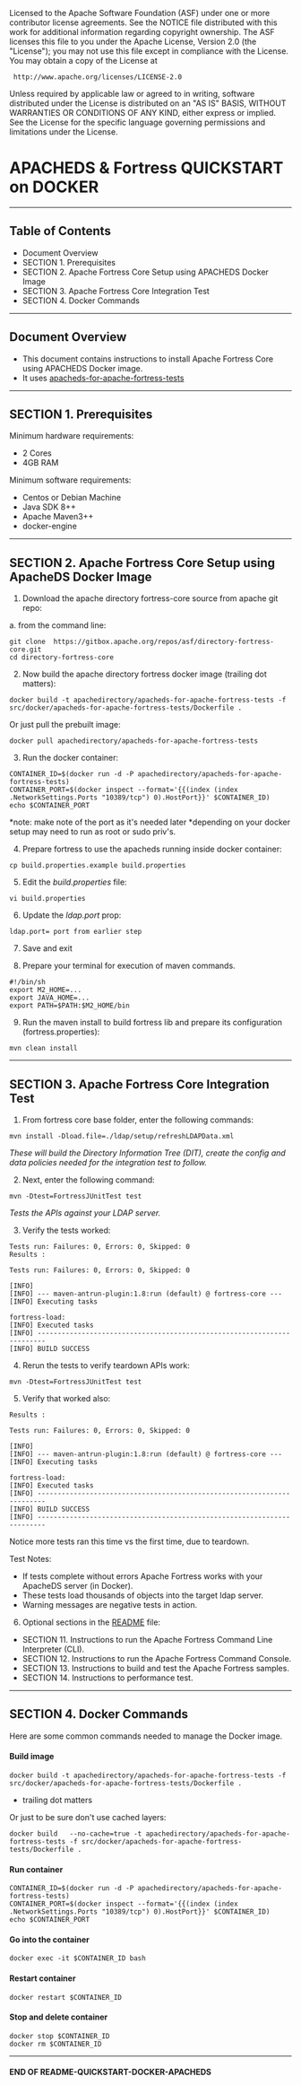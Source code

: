 
   Licensed to the Apache Software Foundation (ASF) under one
   or more contributor license agreements.  See the NOTICE file
   distributed with this work for additional information
   regarding copyright ownership.  The ASF licenses this file
   to you under the Apache License, Version 2.0 (the
   "License"); you may not use this file except in compliance
   with the License.  You may obtain a copy of the License at

     http://www.apache.org/licenses/LICENSE-2.0

   Unless required by applicable law or agreed to in writing,
   software distributed under the License is distributed on an
   "AS IS" BASIS, WITHOUT WARRANTIES OR CONDITIONS OF ANY
   KIND, either express or implied.  See the License for the
   specific language governing permissions and limitations
   under the License.

# APACHEDS & Fortress QUICKSTART on DOCKER

-------------------------------------------------------------------------------
## Table of Contents

 * Document Overview
 * SECTION 1. Prerequisites
 * SECTION 2. Apache Fortress Core Setup using APACHEDS Docker Image
 * SECTION 3. Apache Fortress Core Integration Test
 * SECTION 4. Docker Commands
___________________________________________________________________________________
## Document Overview

 * This document contains instructions to install Apache Fortress Core using APACHEDS Docker image.
 * It uses [apacheds-for-apache-fortress-tests](src/docker/apacheds-for-apache-fortress-tests/Dockerfile)

-------------------------------------------------------------------------------
## SECTION 1. Prerequisites

Minimum hardware requirements:
 * 2 Cores
 * 4GB RAM

Minimum software requirements:
 * Centos or Debian Machine
 * Java SDK 8++
 * Apache Maven3++
 * docker-engine

___________________________________________________________________________________
## SECTION 2. Apache Fortress Core Setup using ApacheDS Docker Image

1. Download the apache directory fortress-core source from apache git repo:

 a. from the command line:
 ```
 git clone  https://gitbox.apache.org/repos/asf/directory-fortress-core.git
 cd directory-fortress-core
 ```

2. Now build the apache directory fortress docker image (trailing dot matters):

 ```
 docker build -t apachedirectory/apacheds-for-apache-fortress-tests -f src/docker/apacheds-for-apache-fortress-tests/Dockerfile .
 ```

 Or just pull the prebuilt image:

 ```
 docker pull apachedirectory/apacheds-for-apache-fortress-tests
 ```

3. Run the docker container:

 ```
 CONTAINER_ID=$(docker run -d -P apachedirectory/apacheds-for-apache-fortress-tests)
 CONTAINER_PORT=$(docker inspect --format='{{(index (index .NetworkSettings.Ports "10389/tcp") 0).HostPort}}' $CONTAINER_ID)
 echo $CONTAINER_PORT
 ```

 *note: make note of the port as it's needed later
 *depending on your docker setup may need to run as root or sudo priv's.

4. Prepare fortress to use the apacheds running inside docker container:

 ```
 cp build.properties.example build.properties
 ```

5. Edit the *build.properties* file:

 ```
 vi build.properties
 ```

6. Update the *ldap.port* prop:

 ```
 ldap.port= port from earlier step
 ```

7. Save and exit

8. Prepare your terminal for execution of maven commands.

 ```
 #!/bin/sh
 export M2_HOME=...
 export JAVA_HOME=...
 export PATH=$PATH:$M2_HOME/bin
 ```

9. Run the maven install to build fortress lib and prepare its configuration (fortress.properties):

 ```
 mvn clean install
 ```

___________________________________________________________________________________
## SECTION 3. Apache Fortress Core Integration Test

1. From fortress core base folder, enter the following commands:

 ```
 mvn install -Dload.file=./ldap/setup/refreshLDAPData.xml
 ```

 *These will build the Directory Information Tree (DIT), create the config and data policies needed for the integration test to follow.*

2. Next, enter the following command:

 ```
 mvn -Dtest=FortressJUnitTest test
 ```

 *Tests the APIs against your LDAP server.*

3. Verify the tests worked:

 ```
 Tests run: Failures: 0, Errors: 0, Skipped: 0
 Results :

 Tests run: Failures: 0, Errors: 0, Skipped: 0

 [INFO]
 [INFO] --- maven-antrun-plugin:1.8:run (default) @ fortress-core ---
 [INFO] Executing tasks

 fortress-load:
 [INFO] Executed tasks
 [INFO] ------------------------------------------------------------------------
 [INFO] BUILD SUCCESS
 ```

4. Rerun the tests to verify teardown APIs work:

 ```
 mvn -Dtest=FortressJUnitTest test
 ```

5. Verify that worked also:

 ```
 Results :

 Tests run: Failures: 0, Errors: 0, Skipped: 0

 [INFO]
 [INFO] --- maven-antrun-plugin:1.8:run (default) @ fortress-core ---
 [INFO] Executing tasks

 fortress-load:
 [INFO] Executed tasks
 [INFO] ------------------------------------------------------------------------
 [INFO] BUILD SUCCESS
 [INFO] ------------------------------------------------------------------------
 ```
 Notice more tests ran this time vs the first time, due to teardown.

 Test Notes:
  * If tests complete without errors Apache Fortress works with your ApacheDS server (in Docker).
  * These tests load thousands of objects into the target ldap server.
  * Warning messages are negative tests in action.

6. Optional sections in the [README](README.md) file:

 * SECTION 11. Instructions to run the Apache Fortress Command Line Interpreter (CLI).
 * SECTION 12. Instructions to run the Apache Fortress Command Console.
 * SECTION 13. Instructions to build and test the Apache Fortress samples.
 * SECTION 14. Instructions to performance test.

___________________________________________________________________________________
## SECTION 4. Docker Commands

Here are some common commands needed to manage the Docker image.

#### Build image

 ```
 docker build -t apachedirectory/apacheds-for-apache-fortress-tests -f src/docker/apacheds-for-apache-fortress-tests/Dockerfile .
 ```

 * trailing dot matters

 Or just to be sure don't use cached layers:

 ```
 docker build   --no-cache=true -t apachedirectory/apacheds-for-apache-fortress-tests -f src/docker/apacheds-for-apache-fortress-tests/Dockerfile .
 ```

#### Run container

 ```
 CONTAINER_ID=$(docker run -d -P apachedirectory/apacheds-for-apache-fortress-tests)
 CONTAINER_PORT=$(docker inspect --format='{{(index (index .NetworkSettings.Ports "10389/tcp") 0).HostPort}}' $CONTAINER_ID)
 echo $CONTAINER_PORT
 ```

#### Go into the container

 ```
 docker exec -it $CONTAINER_ID bash
 ```

#### Restart container

 ```
 docker restart $CONTAINER_ID
 ```

#### Stop and delete container

 ```
 docker stop $CONTAINER_ID
 docker rm $CONTAINER_ID
 ```

____________________________________________________________________________________
#### END OF README-QUICKSTART-DOCKER-APACHEDS
